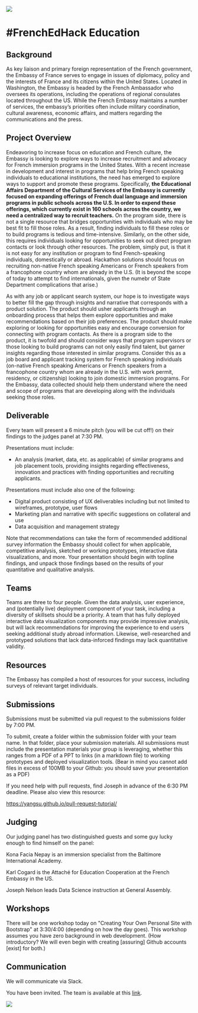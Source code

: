 ![](https://french.georgetown.edu/sites/french/files/files/upload/ambassade.jpg)

# #FrenchEdHack Education

## Background

As key liaison and primary foreign representation of the French government, the Embassy of France serves to engage in issues of diplomacy, policy and the interests of France and its citizens within the United States. Located in Washington, the Embassy is headed by the French Ambassador who oversees its operations, including the operations of regional consulates located throughout the US. While the French Embassy maintains a number of services, the embassy’s priorities often include military coordination, cultural awareness, economic affairs, and matters regarding the communications and the press. 

## Project Overview

Endeavoring to increase focus on education and French culture, the Embassy is looking to explore ways to increase recruitment and advocacy for French immersion programs in the United States. With a recent increase in development and interest in programs that help bring French speaking individuals to educational institutions, the need has emerged to explore ways to support and promote these programs. Specifically, **the Educational Affairs Department of the Cultural Services of the Embassy is currently focused on expanding offerings of French dual language and immersion programs in public schools across the U.S. In order to expend these offerings, which currently exist in 160 schools across the country, we need a centralized way to recruit teachers.** On the program side, there is not a single resource that bridges opportunities with individuals who may be best fit to fill those roles. As a result, finding individuals to fill these roles or to build programs is tedious and time-intensive. Similarly, on the other side, this requires individuals looking for opportunities to seek out direct program contacts or look through other resources. The problem, simply put, is that it is not easy for any institution or program to find French-speaking individuals, domestically or abroad. Hackathon solutions should focus on recruiting non-native French speaking Americans or French speakers from a francophone country whom are already in the U.S. (It is beyond the scope of today to attempt to find internationals, given the numebr of State Department complications that arise.)

As with any job or applicant search system, our hope is to investigate ways to better fill the gap through insights and narrative that corresponds with a product solution. The product should usher applicants through an onboarding process that helps them explore opportunities and make recommendations based on their job preferences. The product should make exploring or looking for opportunities easy and encourage conversion for connecting with program contacts. As there is a program side to the product, it is twofold and should consider ways that program supervisors or those looking to build programs can not only easily find talent, but garner insights regarding those interested in similar programs. Consider this as a job board and applicant tracking system for French speaking individuals (on-native French speaking Americans or French speakers from a francophone country whom are already in the U.S. with work permit, residency, or citizenship) looking to join domestic immersion programs. For the Embassy, data collected should help them understand where the need and scope of programs that are developing along with the individuals seeking those roles.

## Deliverable

Every team will present a 6 minute pitch (you will be cut off!) on their findings to the judges panel at 7:30 PM. 

Presentations must include:

- An analysis (market, data, etc. as applicable) of similar programs and job placement tools, providing insights regarding effectiveness, innovation and practices with finding opportunities and recruiting applicants. 

Presentations must include also one of the following:
- Digital product consisting of UX deliverables including but not limited to wireframes, prototype, user flows
- Marketing plan and narrative with specific suggestions on collateral and use
- Data acquisition and management strategy 

Note that recommendations can take the form of recommended additional survey information the Embassy should collect for when applicable, competitive analysis, sketched or working prototypes, interactive data visualizations, and more. Your presentation should begin with topline findings, and unpack those findings based on the results of your quantitative and qualitative analysis.

## Teams

Teams are three to four people. Given the data analysis, user experience, and (potentially live) deployment component of your task, including a diversity of skillsets should be a priority. A team that has fully deployed interactive data visualization components may provide impressive analysis, but will lack recommendations for improving the experience to end users seeking additional study abroad information. Likewise, well-researched and prototyped solutions that lack data-inforced findings may lack quantitative validity.

## Resources

The Embassy has compiled a host of resources for your success, including surveys of relevant target individuals.

## Submissions

Submissions must be submitted via pull request to the submissions folder by 7:00 PM.

To submit, create a folder within the submission folder with your team name. In that folder, place your submission materials. All submissions must include the presentation materials your group is leveraging, whether this ranges from a PDF of a PPT to links (in a markdown file) to working prototypes and deployed visualization tools. (Bear in mind you cannot add files in excess of 100MB to your Github: you should save your presentation as a PDF)

If you need help with pull requests, find Joseph in advance of the 6:30 PM deadline. Please also view this resource:

https://yangsu.github.io/pull-request-tutorial/

## Judging

Our judging panel has two distinguished guests and some guy lucky enough to find himself on the panel:

Kona Facia Nepay is an immersion specialist from the Baltimore International Academy.

Karl Cogard is the Attaché for Education Cooperation at the French Embassy in the US.

Joseph Nelson leads Data Science instruction at General Assembly.

## Workshops

There will be one workshop today on "Creating Your Own Personal Site with Bootstrap" at 3:30/4:00 (depending on how the day goes). This workshop assumes you have zero background in web development. (How introductory? We will even begin with creating [assuring] Github accounts [exist] for both.)

## Communication

We will communicate via Slack.

You have been invited. The team is available at this [link](https://frenchedhack.slack.com).

![](http://static-assets.generalassemb.ly/logos/generalassembly-open-graph.png)
